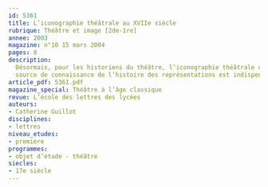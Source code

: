 ```yaml
---
id: 5361
title: L’iconographie théâtrale au XVIIe siècle
rubrique: Théâtre et image [2de-1re] 
annee: 2003
magazine: n°10 15 mars 2004
pages: 8
description: 
  Désormais, pour les historiens du théâtre, l’iconographie théâtrale constitue un champ d’investigation, et l’utilisation de l’image comme
  source de connaissance de l’histoire des représentations est indispensable – le document visuel ayant en effet pour spécificité de rendre visible la représentation, l’« iconicité » de la scène, sa spatialité, les gestes des acteurs et les mouvements scéniques. L’exploitation iconographique de certaines illustrations de livres renseigne sur l’histoire du jeu dramatique, du décor, l’utilisation de la musique et de la machine au cours du spectacle, la mise en scène d’un moment précis de l’action du texte pris pour référence.
article_pdf: 5361.pdf
magazine_special: Théâtre à l’âge classique
revue: L’école des lettres des lycées
auteurs:
- Catherine Guillot
disciplines:
- lettres
niveau_etudes:
- première
programmes:
- objet d’étude - théâtre
siecles:
- 17e siècle
---
```


